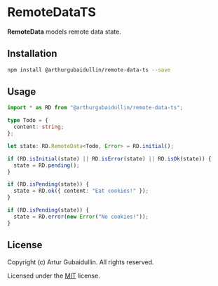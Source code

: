 # RemoteDataTS

**RemoteData** models remote data state.

## Installation

```sh
npm install @arthurgubaidullin/remote-data-ts --save
```

## Usage

```ts
import * as RD from "@arthurgubaidullin/remote-data-ts";

type Todo = {
  content: string;
};

let state: RD.RemoteData<Todo, Error> = RD.initial();

if (RD.isInitial(state) || RD.isError(state) || RD.isOk(state)) {
  state = RD.pending();
}

if (RD.isPending(state)) {
  state = RD.ok({ content: "Eat cookies!" });
}

if (RD.isPending(state)) {
  state = RD.error(new Error("No cookies!"));
}
```

## License

Copyright (c) Artur Gubaidullin. All rights reserved.

Licensed under the [MIT](LICENSE) license.
